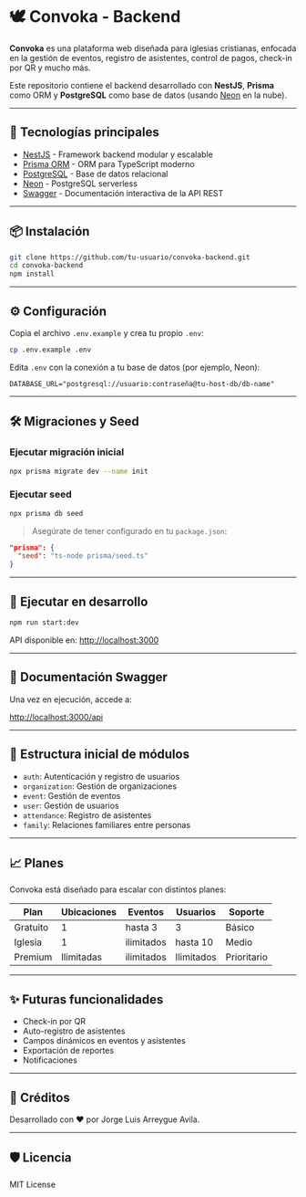 # 🕊️ Convoka - Backend

**Convoka** es una plataforma web diseñada para iglesias cristianas, enfocada en la gestión de eventos, registro de asistentes, control de pagos, check-in por QR y mucho más.

Este repositorio contiene el backend desarrollado con **NestJS**, **Prisma** como ORM y **PostgreSQL** como base de datos (usando [Neon](https://neon.tech) en la nube).

---

## 🚀 Tecnologías principales

- [NestJS](https://nestjs.com/) - Framework backend modular y escalable
- [Prisma ORM](https://www.prisma.io/) - ORM para TypeScript moderno
- [PostgreSQL](https://www.postgresql.org/) - Base de datos relacional
- [Neon](https://neon.tech/) - PostgreSQL serverless
- [Swagger](https://swagger.io/tools/swagger-ui/) - Documentación interactiva de la API REST

---

## 📦 Instalación

```bash
git clone https://github.com/tu-usuario/convoka-backend.git
cd convoka-backend
npm install
```

---

## ⚙️ Configuración

Copia el archivo `.env.example` y crea tu propio `.env`:

```bash
cp .env.example .env
```

Edita `.env` con la conexión a tu base de datos (por ejemplo, Neon):

```
DATABASE_URL="postgresql://usuario:contraseña@tu-host-db/db-name"
```

---

## 🛠️ Migraciones y Seed

### Ejecutar migración inicial
```bash
npx prisma migrate dev --name init
```

### Ejecutar seed
```bash
npx prisma db seed
```

> Asegúrate de tener configurado en tu `package.json`:
```json
"prisma": {
  "seed": "ts-node prisma/seed.ts"
}
```

---

## 🧪 Ejecutar en desarrollo

```bash
npm run start:dev
```

API disponible en: [http://localhost:3000](http://localhost:3000)

---

## 📖 Documentación Swagger

Una vez en ejecución, accede a:

[http://localhost:3000/api](http://localhost:3000/api)

---

## 🔐 Estructura inicial de módulos

- `auth`: Autenticación y registro de usuarios
- `organization`: Gestión de organizaciones
- `event`: Gestión de eventos
- `user`: Gestión de usuarios
- `attendance`: Registro de asistentes
- `family`: Relaciones familiares entre personas

---

## 📈 Planes

Convoka está diseñado para escalar con distintos planes:

| Plan         | Ubicaciones | Eventos       | Usuarios     | Soporte      |
|--------------|-------------|----------------|--------------|--------------|
| Gratuito     | 1           | hasta 3        | 3            | Básico       |
| Iglesia      | 1           | ilimitados     | hasta 10     | Medio        |
| Premium      | Ilimitadas  | ilimitados     | Ilimitados   | Prioritario  |

---

## ✨ Futuras funcionalidades

- Check-in por QR
- Auto-registro de asistentes
- Campos dinámicos en eventos y asistentes
- Exportación de reportes
- Notificaciones

---

## 🙌 Créditos

Desarrollado con ❤️ por Jorge Luis Arreygue Avila.

---

## 🛡️ Licencia

MIT License
